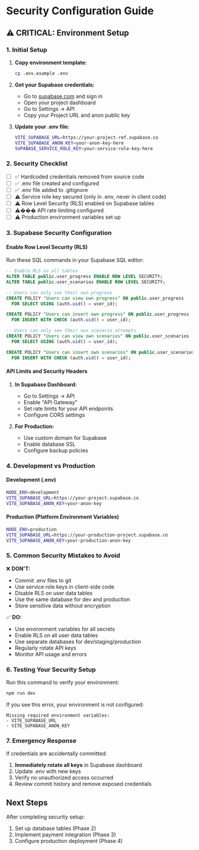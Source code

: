 # Security Configuration Guide

## ⚠️ CRITICAL: Environment Setup

### 1. Initial Setup

1. **Copy environment template:**
   ```bash
   cp .env.example .env
   ```

2. **Get your Supabase credentials:**
   - Go to [supabase.com](https://supabase.com) and sign in
   - Open your project dashboard
   - Go to Settings → API
   - Copy your Project URL and anon public key

3. **Update your .env file:**
   ```bash
   VITE_SUPABASE_URL=https://your-project-ref.supabase.co
   VITE_SUPABASE_ANON_KEY=your-anon-key-here
   SUPABASE_SERVICE_ROLE_KEY=your-service-role-key-here
   ```

### 2. Security Checklist

- [ ] ✅ Hardcoded credentials removed from source code
- [ ] ✅ .env file created and configured
- [ ] ✅ .env file added to .gitignore
- [ ] ⚠️ Service role key secured (only in .env, never in client code)
- [ ] ⚠️ Row Level Security (RLS) enabled on Supabase tables
- [ ] ⚠��� API rate limiting configured
- [ ] ⚠️ Production environment variables set up

### 3. Supabase Security Configuration

#### Enable Row Level Security (RLS)

Run these SQL commands in your Supabase SQL editor:

```sql
-- Enable RLS on all tables
ALTER TABLE public.user_progress ENABLE ROW LEVEL SECURITY;
ALTER TABLE public.user_scenarios ENABLE ROW LEVEL SECURITY;

-- Users can only see their own progress
CREATE POLICY "Users can view own progress" ON public.user_progress
  FOR SELECT USING (auth.uid() = user_id);

CREATE POLICY "Users can insert own progress" ON public.user_progress
  FOR INSERT WITH CHECK (auth.uid() = user_id);

-- Users can only see their own scenario attempts
CREATE POLICY "Users can view own scenarios" ON public.user_scenarios
  FOR SELECT USING (auth.uid() = user_id);

CREATE POLICY "Users can insert own scenarios" ON public.user_scenarios
  FOR INSERT WITH CHECK (auth.uid() = user_id);
```

#### API Limits and Security Headers

1. **In Supabase Dashboard:**
   - Go to Settings → API
   - Enable "API Gateway" 
   - Set rate limits for your API endpoints
   - Configure CORS settings

2. **For Production:**
   - Use custom domain for Supabase
   - Enable database SSL
   - Configure backup policies

### 4. Development vs Production

#### Development (.env)
```bash
NODE_ENV=development
VITE_SUPABASE_URL=https://your-project.supabase.co
VITE_SUPABASE_ANON_KEY=your-anon-key
```

#### Production (Platform Environment Variables)
```bash
NODE_ENV=production
VITE_SUPABASE_URL=https://your-production-project.supabase.co
VITE_SUPABASE_ANON_KEY=your-production-anon-key
```

### 5. Common Security Mistakes to Avoid

❌ **DON'T:**
- Commit .env files to git
- Use service role keys in client-side code
- Disable RLS on user data tables
- Use the same database for dev and production
- Store sensitive data without encryption

✅ **DO:**
- Use environment variables for all secrets
- Enable RLS on all user data tables
- Use separate databases for dev/staging/production
- Regularly rotate API keys
- Monitor API usage and errors

### 6. Testing Your Security Setup

Run this command to verify your environment:
```bash
npm run dev
```

If you see this error, your environment is not configured:
```
Missing required environment variables:
- VITE_SUPABASE_URL
- VITE_SUPABASE_ANON_KEY
```

### 7. Emergency Response

If credentials are accidentally committed:
1. **Immediately rotate all keys** in Supabase dashboard
2. Update .env with new keys
3. Verify no unauthorized access occurred
4. Review commit history and remove exposed credentials

## Next Steps

After completing security setup:
1. Set up database tables (Phase 2)
2. Implement payment integration (Phase 3)
3. Configure production deployment (Phase 4)
